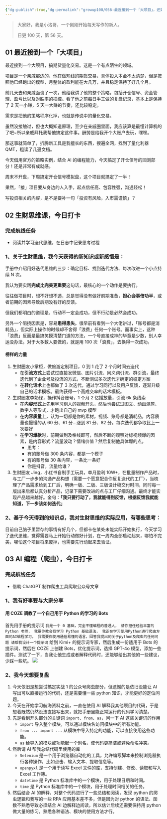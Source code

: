 ```yaml
---
{"dg-publish":true,"dg-permalink":"growup100/056-最近接到一个「大项目」，还好有AI的帮忙","permalink":"/growup100/056-最近接到一个「大项目」，还好有AI的帮忙/","tags":["小洛哥成长笔记"],"noteIcon":"1","created":"2024-06-14","updated":"2024-06-14"}
---
```



> 大家好，我是小洛哥，一个刚刚开始每天写作的新人。
> 
> 日更 100 天，第 56 天。

## 01 最近接到一个「大项目」

最近接到一个大项目，搞期货量化交易。这是一个有点陌生的领域。

项目是一个亲戚那边的，他在做短线的期货交易，具体投入本金不太清楚，但是按照他已经跑出的模型，月整体的盈利能在大几万，并且稳定保持了好几个月。

前几天去和亲戚面谈了一次，他给我讲了他的整个策略，包括开仓信号、资金管理、盈亏比以及对胜率的把控。看了他之前每日手工做的复盘记录，基本上是保持了 2 天一小赚，5 天一大赚的节奏，还比较稳定。

需求是把他的策略程序化掉，也就是传说中的量化交易。

虽然没接触过，但也大概知道原理，至少在亲戚圈里面，我应该算是最懂计算机的了吧~所以亲戚拜托我帮他搞定这件事。酬劳是给我开个大账户去玩，嘿嘿。

那这事就简单了，折腾新工具是我擅长的东西，搜遍全网，找到了量化利器 QMT，粗读了几遍文档。

今天借用官方的策略实例，结合 AI 的编程能力，今天搞定了开仓信号的回测部分！还是非常有成就感。

周末不开盘，下周搞定开仓信号模拟盘，这个项目就搞定了一半！

果然，「接」项目要从身边的人入手，起点信任高、包容性强，沟通轻松！

写投资相关的内容，是不是要补一句「投资有风险，入市需谨慎」？

## 02 生财思维课，今日打卡

### 完成航线任务

- 阅读并学习迭代思维，在日志中记录思考过程

### 1、关于生财思维，我今天获得的新知识或新感悟是：

手册中介绍用好迭代思维的三步：确定目标、找到迭代方法、每次改进一个小点持续 N 次。

我认为要实践**完成比完美更重要**这句话，最核心的一个动作是要执行。

往往做项目时，想不好想不透，总是觉得没有做好前期准备，**担心会事倍功半**，或者前期的因素导致后期没有好的反馈。

但我们都明白的道理是，行动不一定会成功，但不行动是必然会成功。

另外一个阻挠因素是，容易**患得患失**。很早前有看到一个大佬讲过，「账号都是消耗品」，但实际上操作的时候却不舍得「浪费」任何一个账号。而事实上，这种「浪费」反而是最搞笑摸清楚门道的方法，一个号直接成神的毕竟是少数，别人幸运没办法。对于大多数人要做的，就是用 100 次「浪费」，去换得一次成功。

#### 榜样的力量

1. 生财圈友小掌柜，做旅游定制项目，0 到 1 花了 2 个月时间去迭代
	- 在**引流方式**上尝试过直接发微信、图片引流、同义词引流、群引流，最终迭代到了企业号及投流的方式，不断测试多次迭代才确定的稳定方案
	- 在**转化话术**上也都做了 3 次迭代，通过学习同行以及用户反馈，逐渐升级自己的话术模板。最终获得一个高成交率的话术模板。
2. 生财圈友李奶绿，操作抖音账号，1 个月 2 亿播放量，引流 6k 条线索
	- 在**内容形式**上先用学习别人的视频开头，然后也尝试过图文、动画混剪、数字人等形式，才跑出自己的 mvp 模型
	- 在**内容质量**上，认为一切都是你的素材，视频、账号都是消耗品，内容质量也慢慢的从 60 分、61 分...涨到 81 分、82 分。每次迭代都争取比上一次要好
	- 在**学习爆款**时，前期做到及格线即可，然后不断的观察对标视频爆的因素，是内容形式？流量波动？情绪价值？然后复制他具体爆的点。
		- 思考：
		- 有的账号做 300 条内容，都是一个模子
		- 有的账号做 30 条内容，一条比一条好
		- 你是抖音，流量给谁？
3. 生财圈友 Jing，小红书自制手工玩具，单月盈利 10W+，在批量制作产品时，与工厂一步步的沟通产品构想（需要一个愿意配合你反复迭代的工厂），当梳理了产品需求给到工厂后，明确一版、二版、三版设计稿交付时间，同时每一版出来后都认真分析产品，记录下需要改进的点与工厂仔细沟通。最终才能实现产品越来越好。金句：**「我只要行动了，我就能得到反馈，根据反馈我就能知道，下一步该如何迭代」**

### 2、基于今天得到的知识点，我对生财思维的实际应用，有哪些思考：

目前自己脑子里暂存的事情有好几个，但都卡在某处未能实际开始执行，今天学习了迭代思维，觉得需要马上开始行动做好计划，在一周内全部启动起来，哪怕不完美，哪怕这个项目将来废掉，也需要先行动起来去验证。

## 03 AI 编程（爬虫），今日打卡

### 完成航线任务

- 借助 ChatGPT 制作爬虫工具爬取公众号文章

### 1、我有好事要与大家分享

#### 用 COZE 调教了一个自己用于 Python 的学习的 Bots

首先用手册的提示词 `我是一个 0 基础，完全不懂编程的普通人，​ 请你担任经验丰富的 Python 老师，​ 我要你教会我学习 Python 基础语法，​ 我正在学习使用Python进行爬虫方面的AI编程学习， 我需要你使用通俗易懂的语言，回答我提出的关于python及爬虫的任何问题 请帮我设计一个提示词` 给到 Kimi+ 的提示词专家，然后生成一份适用于 Bots 的提示词，然后在 COZE 上创建 Bots，优化提示词，选择 GPT-4o 模型，添加一些插件。测试了一下，当我让他生成或者解释代码时，还能够给出其他的一些建议，少踩一些坑。
![](http://img.xlg.life/images%2F2024%2F06%2F14%2F20240614200051-38b46f6d8fa495bcebe7339de6e99a72.png)

### 2、我今天想要复盘

1. 今天依旧是想尝试搞定实战 1 的公众号爬虫部分，但遗憾的是依旧没能让 AI 写出可以直接运行的代码，还是需要懂一些 python 知识，才能更好的定位问题。
2. 今天在开始学习航海资料之前，一直在使用 AI 解释我其他项目的代码，于是想着既然仍然没法直接写出来，就把手册里能正常运行的代码学习清楚。
3. 先是看到开头部分的关键词 `import`、`from`、`as`，问一下 AI 这些关键词的作用
	- `import` 导入整个模块，可以通过模块名访问模块中的所有功能。
	- `from ... import ...` 从模块中导入特定的功能，可以直接使用这些功能。
	- `as` 给导入的模块或功能起一个别名，使代码更简洁或避免命名冲突。
4. 然后请 AI 帮我总结代码里使用的库
	- `Selenium` 是一个用于浏览器自动化的工具，允许编写脚本来控制浏览器执行各种操作，比如点击、输入文本、提取信息等。
	- `openpyxl` 是一个用于读写 Excel 文件的库，支持创建、修改、读取和写入 Excel 工作簿。
	- `datetime` 是 Python 标准库中的一个模块，用于处理日期和时间。
	- `time` 是 Python 标准库中的一个模块，用于处理时间相关的任务。
5. 然后结合 AI 的解释，对整个代码进行了一些总结和阅读，发现 python 的爬虫逻辑和我写的一些 RPA 应用基本差不多，但是因为对 python 的语法、函数不熟悉导致必须结合 AI 边解释边阅读，所以估计后续还需要保持用 python 做大量的练习，熟悉各种语法、模块的使用方法才行。